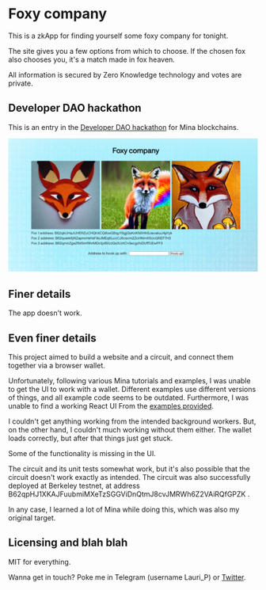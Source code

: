 # Foxy company

This is a zkApp for finding yourself some foxy company for tonight.

The site gives you a few options from which to choose. If the chosen fox also chooses you, it's a match made in fox heaven.

All information is secured by Zero Knowledge technology and votes are private.

## Developer DAO hackathon

This is an entry in the [Developer DAO hackathon](https://lu.ma/jypdmapk) for Mina blockchains.

<img src='foxycompany.png'/>

## Finer details

The app doesn't work.

## Even finer details

This project aimed to build a website and a circuit, and connect them together via a browser wallet.

Unfortunately, following various Mina tutorials and examples, I was unable to get the UI to work with a wallet. Different examples use different versions of things, and all example code seems to be outdated. Furthermore, I was unable to find a working React UI From the [examples provided](https://zkappsformina.com/).

I couldn't get anything working from the intended background workers. But, on the other hand, I couldn't much working without them either. The wallet loads correctly, but after that things just get stuck.

Some of the functionality is missing in the UI.

The circuit and its unit tests somewhat work, but it's also possible that the circuit doesn't work exactly as intended. The circuit was also successfully deployed at Berkeley testnet, at address B62qpHJ1XKAJFuubmiMXeTzSGGViDnQtmJ8cvJMRWh6Z2VAiRQfGPZK .

In any case, I learned a lot of Mina while doing this, which was also my original target.

## Licensing and blah blah

MIT for everything.

Wanna get in touch? Poke me in Telegram (username Lauri_P) or [Twitter](https://twitter.com/LauriPelto).
